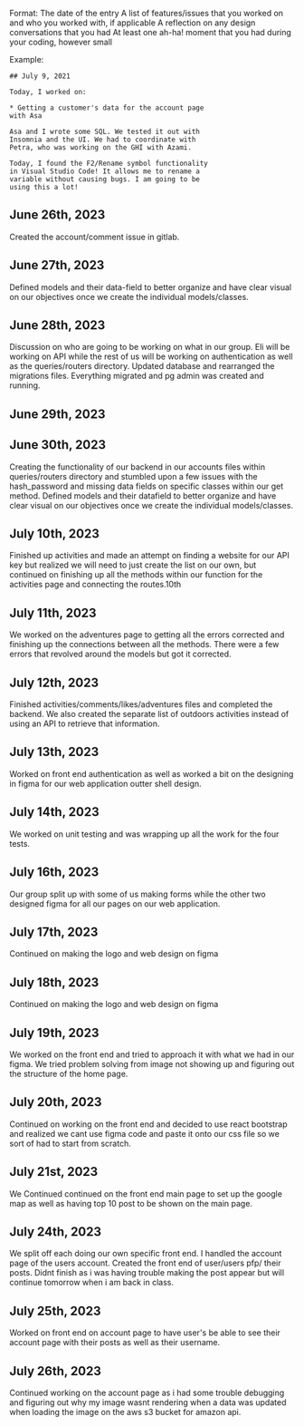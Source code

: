 Format:
The date of the entry
A list of features/issues that you worked on and who you worked with, if applicable
A reflection on any design conversations that you had
At least one ah-ha! moment that you had during your coding, however small

Example:

    ## July 9, 2021

    Today, I worked on:

    * Getting a customer's data for the account page
    with Asa

    Asa and I wrote some SQL. We tested it out with
    Insomnia and the UI. We had to coordinate with
    Petra, who was working on the GHI with Azami.

    Today, I found the F2/Rename symbol functionality
    in Visual Studio Code! It allows me to rename a
    variable without causing bugs. I am going to be
    using this a lot!

## June 26th, 2023

Created the account/comment issue in gitlab.

## June 27th, 2023

Defined models and their data-field to better organize and have clear visual on our objectives once we create the individual models/classes.

## June 28th, 2023

Discussion on who are going to be working on what in our group. Eli will be working on API while the rest of us will be working on authentication as well as the queries/routers directory. Updated database and rearranged the migrations files. Everything migrated and pg admin was created and running.

## June 29th, 2023

## June 30th, 2023

Creating the functionality of our backend in our accounts files within queries/routers directory and stumbled upon a few issues with the hash_password and missing data fields on specific classes within our get method.
Defined models and their datafield to better organize and have clear visual on our objectives once we create the individual models/classes.

## July 10th, 2023

Finished up activities and made an attempt on finding a website for our API key but realized we will need to just create the list on our own, but continued on finishing up all the methods within our function for the activities page and connecting the routes.10th

## July 11th, 2023

We worked on the adventures page to getting all the errors corrected and finishing up the connections between all the methods. There were a few errors that revolved around the models but got it corrected.

## July 12th, 2023

Finished activities/comments/likes/adventures files and completed the backend. We also created the separate list of outdoors activities instead of using an API to retrieve that information.

## July 13th, 2023

Worked on front end authentication as well as worked a bit on the designing in figma for our web application outter shell design.

## July 14th, 2023

We worked on unit testing and was wrapping up all the work for the four tests.

## July 16th, 2023

Our group split up with some of us making forms while the other two designed figma for all our pages on our web application.

## July 17th, 2023

Continued on making the logo and web design on figma

## July 18th, 2023

Continued on making the logo and web design on figma

## July 19th, 2023

We worked on the front end and tried to approach it with what we had in our figma. We tried problem solving from image not showing up and figuring out the structure of the home page.

## July 20th, 2023

Continued on working on the front end and decided to use react bootstrap and realized we cant use figma code and paste it onto our css file so we sort of had to start from scratch.

## July 21st, 2023

We Continued continued on the front end main page to set up the google map as well as having top 10 post to be shown on the main page.

## July 24th, 2023

We split off each doing our own specific front end. I handled the account page of the users account. Created the front end of user/users pfp/ their posts. Didnt finish as i was having trouble making the post appear but will continue tomorrow when i am back in class.

## July 25th, 2023

Worked on front end on account page to have user's be able to see their account page with their posts as well as their username. 

## July 26th, 2023

Continued working on the account page as i had some trouble debugging and figuring out why my image wasnt rendering when a data was updated when loading the image on the aws s3 bucket for amazon api.